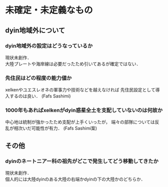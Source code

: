 # 未確定・未定義なもの

## dyin地域外について
### dyin地域外の設定はどうなっているか
現状未創作．  
大陸プレートや海岸線は必要だったため引いてあるが確定ではない．

### 先住民はどの程度の能力値か
xelkenやユエスレオネの軍事力や技術などを越えなければ
先住民設定として導入するのは良い． (Fafs Sashimi)

### 1000年もあればxelkenがdyin惑星全土を支配していないのは何故か
中心地は統制が強かったため支配が上手くいったが，
端々の部隊については反乱が相次いだ可能性が有力． (Fafs Sashimi案)

## その他

### dyinのネートニアー科の祖先がどこで発生してどう移動してきたか
現状未創作．  
個人的には大陸dyinのある大陸の右端かdyinの下の大陸かのどちらか．

